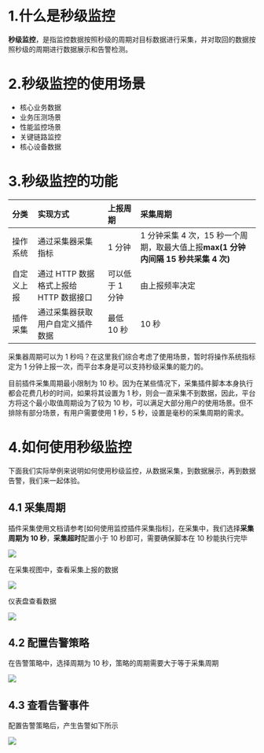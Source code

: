 # 1.什么是秒级监控

**秒级监控**，是指监控数据按照秒级的周期对目标数据进行采集，并对取回的数据按照秒级的周期进行数据展示和告警检测。

# 2.秒级监控的使用场景

- 核心业务数据
- 业务压测场景
- 性能监控场景
- 关键链路监控
- 核心设备数据

# 3.秒级监控的功能

| 分类       | 实现方式                           | 上报周期      | 采集周期                                                     |
| :--------- | :--------------------------------- | :------------ | :----------------------------------------------------------- |
| 操作系统   | 通过采集器采集指标                 | 1 分钟         | 1 分钟采集 4 次，15 秒一个周期，取最大值上报**max(1 分钟内间隔 15 秒共采集 4 次)** |
| 自定义上报 | 通过 HTTP 数据格式上报给 HTTP 数据接口 | 可以低于 1 分钟 | 由上报频率决定                                               |
| 插件采集   | 通过采集器获取用户自定义插件数据   | 最低 10 秒      | 10 秒                                                         |

   采集器周期可以为 1 秒吗？在这里我们综合考虑了使用场景，暂时将操作系统指标定为 1 分钟上报一次，而平台本身是可以支持秒级采集的能力的。

   目前插件采集周期最小限制为 10 秒。因为在某些情况下，采集插件脚本本身执行都会花费几秒的时间，如果将其设置为 1 秒，则会一直采集不到数据，因此，平台方将这个最小取值周期设为了较为 10 秒，可以满足大部分用户的使用场景。但不排除有部分场景，有用户需要使用 1 秒，5 秒，设置是毫秒的采集周期的需求。

#  4.如何使用秒级监控

下面我们实际举例来说明如何使用秒级监控，从数据采集，到数据展示，再到数据告警，我们来一起体验。

## 4.1 采集周期

插件采集使用文档请参考[如何使用监控插件采集指标]，在采集中，我们选择**采集周期为 10 秒**，**采集超时**配置小于 10 秒即可，需要确保脚本在 10 秒能执行完毕

![](./media/15754475058662.png)

在采集视图中，查看采集上报的数据

![](./media/15754471359711.png)

仪表盘查看数据

![](./media/15754470245592.png)



## 4.2 配置告警策略

在告警策略中，选择周期为 10 秒，策略的周期需要大于等于采集周期

![](./media/15754467635626.png)

## 4.3 查看告警事件

配置告警策略后，产生告警如下所示

![](./media/15754467635627.png)
